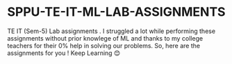 # SPPU-TE-IT-ML-LAB-ASSIGNMENTS
TE IT (Sem-5) Lab assignments
.
I struggled a lot while performing these assignments without prior knowlege of ML and thanks to my college teachers for their 0% help in solving our problems.
So, here are the assignments for you ! 
Keep Learning 😊
